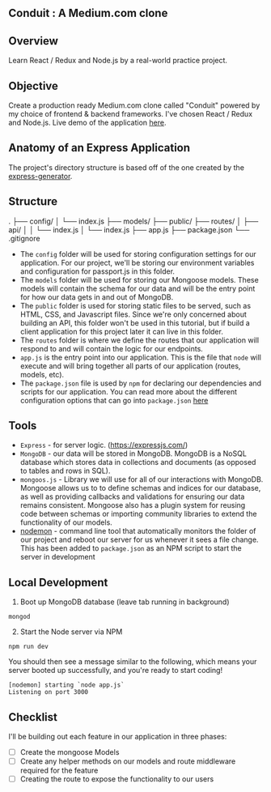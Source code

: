 Conduit : A Medium.com clone
----------------------------

## Overview

Learn React / Redux and Node.js by a real-world practice project.

## Objective

Create a production ready Medium.com clone called "Conduit" powered by my choice of frontend & backend frameworks. I've chosen React / Redux and Node.js. Live demo of the application [here](https://demo.productionready.io/#/).

## Anatomy of an Express Application

The project's directory structure is based off of the one created by the [express-generator](https://expressjs.com/en/starter/generator.html).

## Structure
.
├── config/
│   └── index.js
├── models/
├── public/
├── routes/
│   ├── api/
│   │  └── index.js
│   └── index.js
├── app.js
├── package.json
└── .gitignore

* The `config` folder will be used for storing configuration settings for our application. For our project, we'll be storing our environment variables and configuration for passport.js in this folder.
* The `models` folder will be used for storing our Mongoose models. These models will contain the schema for our data and will be the entry point for how our data gets in and out of MongoDB.
* The `public` folder is used for storing static files to be served, such as HTML, CSS, and Javascript files. Since we're only concerned about building an API, this folder won't be used in this tutorial, but if build a client application for this project later it can live in this folder.
* The `routes` folder is where we define the routes that our application will respond to and will contain the logic for our endpoints.
* `app.js` is the entry point into our application. This is the file that `node` will execute and will bring together all parts of our application (routes, models, etc).
* The `package.json` file is used by `npm` for declaring our dependencies and scripts for our application. You can read more about the different configuration options that can go into `package.json` [here](https://docs.npmjs.com/files/package.json)

## Tools
- `Express` - for server logic. (https://expressjs.com/)
- `MongoDB` - our data will be stored in MongoDB. MongoDB is a NoSQL database which stores data in collections and documents (as opposed to tables and rows in SQL).
- `mongoos.js` - Library we will use for all of our interactions with MongoDB. Mongoose allows us to to define schemas and indices for our database, as well as providing callbacks and validations for ensuring our data remains consistent. Mongoose also has a plugin system for reusing code between schemas or importing community libraries to extend the functionality of our models.
- [nodemon](https://github.com/remy/nodemon) - command line tool that automatically monitors the folder of our project and reboot our server for us whenever it sees a file change. This has been added to `package.json` as an NPM script to start the server in development

## Local Development

1. Boot up MongoDB database (leave tab running in background)
```
mongod
```

2. Start the Node server via NPM
```
npm run dev
```
You should then see a message similar to the following, which means your server booted up successfully, and you're ready to start coding!
```
[nodemon] starting `node app.js`
Listening on port 3000
```

## Checklist

I'll be building out each feature in our application in three phases:

- [ ] Create the mongoose Models
- [ ] Create any helper methods on our models and route middleware required for the feature
- [ ] Creating the route to expose the functionality to our users
